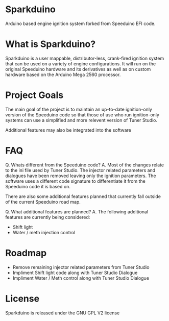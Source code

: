 Sparkduino
=========

Arduino based engine ignition system forked from Speeduino EFI code.


What is Sparkduino?
===================

Sparkduino is a user mappable, distributor-less, crank-fired ignition system that can be used on a variety of engine configurations. It will run on the original Speeduino hardware and its derivatives as well as on custom hardware based on the Arduino Mega 2560 processor.


Project Goals
=============

The main goal of the project is to maintain an up-to-date ignition-only version of the Speeduino code so that those of use who run ignition-only systems can use a simplified and more relevent version of Tuner Studio.

Additional features may also be integrated into the software


FAQ
===

Q. Whats different from the Speeduino code?
A. Most of the changes relate to the ini file used by Tuner Studio. The injector related parameters and dialogues have been removed leaving only the ignition parameters. The software uses a different code signature to differentiate it from the Speeduino code it is based on. 

There are also some additional features planned that currently fall outside of the current Speeduino road map.

Q. What additional features are planned?
A. The following additional features are currently being considered:
  - Shift light
  - Water / meth injection control


Roadmap
=======

- Remove remaining injector related parameters from Tuner Studio
- Impliment Shift light code along with Tuner Studio Dialogue
- Impliment Water / Meth control along with Tuner Studio Dialogue


License
=======

Sparkduino is released under the GNU GPL V2 license
